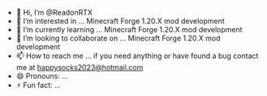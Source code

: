 - 👋 Hi, I’m @ReadonRTX
- 👀 I’m interested in ... Minecraft Forge 1.20.X mod development
- 🌱 I’m currently learning ... Minecraft Forge 1.20.X mod development
- 💞️ I’m looking to collaborate on ... Minecraft Forge 1.20.X mod development
- 📫 How to reach me ... if you need anything or have found a bug contact me at happysocks2023@hotmail.com
- 😄 Pronouns: ...
- ⚡ Fun fact: ...

<!---
ReadonRTX/ReadonRTX is a ✨ special ✨ repository because its `README.md` (this file) appears on your GitHub profile.
You can click the Preview link to take a look at your changes.
--->
